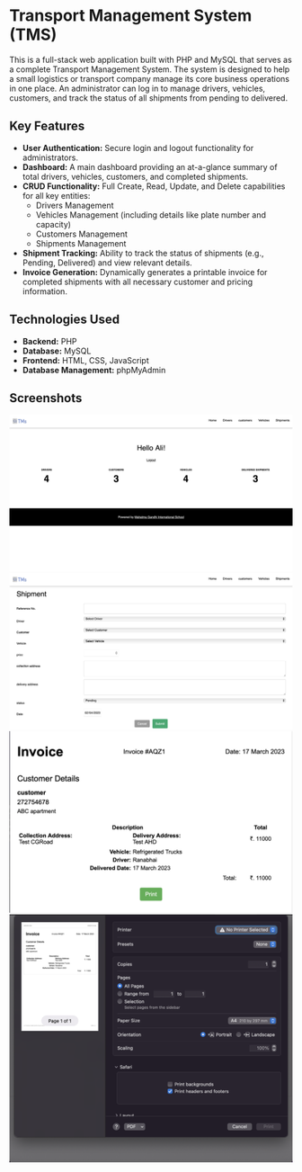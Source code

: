# Transport Management System (TMS)

This is a full-stack web application built with PHP and MySQL that serves as a complete Transport Management System. The system is designed to help a small logistics or transport company manage its core business operations in one place. An administrator can log in to manage drivers, vehicles, customers, and track the status of all shipments from pending to delivered.

## Key Features

* **User Authentication:** Secure login and logout functionality for administrators.
* **Dashboard:** A main dashboard providing an at-a-glance summary of total drivers, vehicles, customers, and completed shipments.
* **CRUD Functionality:** Full Create, Read, Update, and Delete capabilities for all key entities:
    * Drivers Management
    * Vehicles Management (including details like plate number and capacity)
    * Customers Management
    * Shipments Management
* **Shipment Tracking:** Ability to track the status of shipments (e.g., Pending, Delivered) and view relevant details.
* **Invoice Generation:** Dynamically generates a printable invoice for completed shipments with all necessary customer and pricing information.

## Technologies Used

* **Backend:** PHP
* **Database:** MySQL
* **Frontend:** HTML, CSS, JavaScript
* **Database Management:** phpMyAdmin

## Screenshots

![Dashboard Screenshot](dashboard.png)
![Dashboard Screenshot](shipment.png)
![Dashboard Screenshot](invoice.png)
![Dashboard Screenshot](print.png)
